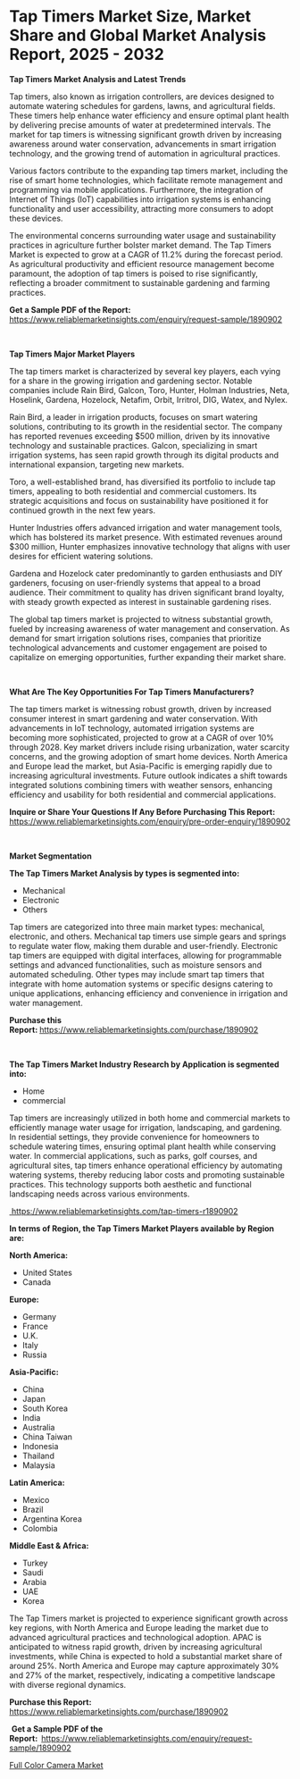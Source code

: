 <p><h1>Tap Timers Market Size, Market Share and Global Market Analysis Report, 2025 - 2032</h1></p><p><strong>Tap Timers Market Analysis and Latest Trends</strong></p>
<p><p>Tap timers, also known as irrigation controllers, are devices designed to automate watering schedules for gardens, lawns, and agricultural fields. These timers help enhance water efficiency and ensure optimal plant health by delivering precise amounts of water at predetermined intervals. The market for tap timers is witnessing significant growth driven by increasing awareness around water conservation, advancements in smart irrigation technology, and the growing trend of automation in agricultural practices.</p><p>Various factors contribute to the expanding tap timers market, including the rise of smart home technologies, which facilitate remote management and programming via mobile applications. Furthermore, the integration of Internet of Things (IoT) capabilities into irrigation systems is enhancing functionality and user accessibility, attracting more consumers to adopt these devices.</p><p>The environmental concerns surrounding water usage and sustainability practices in agriculture further bolster market demand. The Tap Timers Market is expected to grow at a CAGR of 11.2% during the forecast period. As agricultural productivity and efficient resource management become paramount, the adoption of tap timers is poised to rise significantly, reflecting a broader commitment to sustainable gardening and farming practices.</p></p>
<p><strong>Get a Sample PDF of the Report:&nbsp;</strong> <a href="https://www.reliablemarketinsights.com/enquiry/request-sample/1890902?utm_campaign=3085&utm_medium=2&utm_source=Github&utm_content=ia&utm_term=11042025&utm_id=tap-timers">https://www.reliablemarketinsights.com/enquiry/request-sample/1890902</a></p>
<p>&nbsp;</p>
<p><strong>Tap Timers Major Market Players</strong></p>
<p><p>The tap timers market is characterized by several key players, each vying for a share in the growing irrigation and gardening sector. Notable companies include Rain Bird, Galcon, Toro, Hunter, Holman Industries, Neta, Hoselink, Gardena, Hozelock, Netafim, Orbit, Irritrol, DIG, Watex, and Nylex. </p><p>Rain Bird, a leader in irrigation products, focuses on smart watering solutions, contributing to its growth in the residential sector. The company has reported revenues exceeding $500 million, driven by its innovative technology and sustainable practices. Galcon, specializing in smart irrigation systems, has seen rapid growth through its digital products and international expansion, targeting new markets.</p><p>Toro, a well-established brand, has diversified its portfolio to include tap timers, appealing to both residential and commercial customers. Its strategic acquisitions and focus on sustainability have positioned it for continued growth in the next few years.</p><p>Hunter Industries offers advanced irrigation and water management tools, which has bolstered its market presence. With estimated revenues around $300 million, Hunter emphasizes innovative technology that aligns with user desires for efficient watering solutions.</p><p>Gardena and Hozelock cater predominantly to garden enthusiasts and DIY gardeners, focusing on user-friendly systems that appeal to a broad audience. Their commitment to quality has driven significant brand loyalty, with steady growth expected as interest in sustainable gardening rises.</p><p>The global tap timers market is projected to witness substantial growth, fueled by increasing awareness of water management and conservation. As demand for smart irrigation solutions rises, companies that prioritize technological advancements and customer engagement are poised to capitalize on emerging opportunities, further expanding their market share.</p></p>
<p>&nbsp;</p>
<p><strong>What Are The Key Opportunities For Tap Timers Manufacturers?</strong></p>
<p><p>The tap timers market is witnessing robust growth, driven by increased consumer interest in smart gardening and water conservation. With advancements in IoT technology, automated irrigation systems are becoming more sophisticated, projected to grow at a CAGR of over 10% through 2028. Key market drivers include rising urbanization, water scarcity concerns, and the growing adoption of smart home devices. North America and Europe lead the market, but Asia-Pacific is emerging rapidly due to increasing agricultural investments. Future outlook indicates a shift towards integrated solutions combining timers with weather sensors, enhancing efficiency and usability for both residential and commercial applications.</p></p>
<p><strong>Inquire or Share Your Questions If Any Before Purchasing This Report:</strong> <a href="https://www.reliablemarketinsights.com/enquiry/pre-order-enquiry/1890902?utm_campaign=3085&utm_medium=2&utm_source=Github&utm_content=ia&utm_term=11042025&utm_id=tap-timers">https://www.reliablemarketinsights.com/enquiry/pre-order-enquiry/1890902</a></p>
<p>&nbsp;</p>
<p><strong>Market Segmentation</strong></p>
<p><strong>The Tap Timers Market Analysis by types is segmented into:</strong></p>
<p><ul><li>Mechanical</li><li>Electronic</li><li>Others</li></ul></p>
<p><p>Tap timers are categorized into three main market types: mechanical, electronic, and others. Mechanical tap timers use simple gears and springs to regulate water flow, making them durable and user-friendly. Electronic tap timers are equipped with digital interfaces, allowing for programmable settings and advanced functionalities, such as moisture sensors and automated scheduling. Other types may include smart tap timers that integrate with home automation systems or specific designs catering to unique applications, enhancing efficiency and convenience in irrigation and water management.</p></p>
<p><strong>Purchase this Report:&nbsp;</strong><a href="https://www.reliablemarketinsights.com/purchase/1890902?utm_campaign=3085&utm_medium=2&utm_source=Github&utm_content=ia&utm_term=11042025&utm_id=tap-timers">https://www.reliablemarketinsights.com/purchase/1890902</a></p>
<p>&nbsp;</p>
<p><strong>The Tap Timers Market Industry Research by Application is segmented into:</strong></p>
<p><ul><li>Home</li><li>commercial</li></ul></p>
<p><p>Tap timers are increasingly utilized in both home and commercial markets to efficiently manage water usage for irrigation, landscaping, and gardening. In residential settings, they provide convenience for homeowners to schedule watering times, ensuring optimal plant health while conserving water. In commercial applications, such as parks, golf courses, and agricultural sites, tap timers enhance operational efficiency by automating watering systems, thereby reducing labor costs and promoting sustainable practices. This technology supports both aesthetic and functional landscaping needs across various environments.</p></p>
<p><a href="https://www.reliablemarketinsights.com/tap-timers-r1890902?utm_campaign=3085&utm_medium=2&utm_source=Github&utm_content=ia&utm_term=11042025&utm_id=tap-timers">&nbsp;https://www.reliablemarketinsights.com/tap-timers-r1890902</a></p>
<p><strong>In terms of Region, the Tap Timers Market Players available by Region are:</strong></p>
<p>
    <p> <strong> North America: </strong>
        <ul>
            <li>United States</li>
            <li>Canada</li>
        </ul>
        </p> 
    <p> <strong> Europe: </strong>
        <ul>
            <li>Germany</li>
            <li>France</li>
            <li>U.K.</li>
            <li>Italy</li>
            <li>Russia</li>
        </ul>
        </p> 
    <p> <strong> Asia-Pacific: </strong>
        <ul>
            <li>China</li>
            <li>Japan</li>
            <li>South Korea</li>
            <li>India</li>
            <li>Australia</li>
            <li>China Taiwan</li>
            <li>Indonesia</li>
            <li>Thailand</li>
            <li>Malaysia</li>
        </ul>
        </p> 
    <p> <strong> Latin America: </strong>
        <ul>
            <li>Mexico</li>
            <li>Brazil</li>
            <li>Argentina Korea</li>
            <li>Colombia</li>
        </ul>
        </p> 
    <p> <strong> Middle East & Africa: </strong>
        <ul>
            <li>Turkey</li>
            <li>Saudi</li>
            <li>Arabia</li>
            <li>UAE</li>
            <li>Korea</li>
        </ul>
    </p>
    </p>
<p><p>The Tap Timers market is projected to experience significant growth across key regions, with North America and Europe leading the market due to advanced agricultural practices and technological adoption. APAC is anticipated to witness rapid growth, driven by increasing agricultural investments, while China is expected to hold a substantial market share of around 25%. North America and Europe may capture approximately 30% and 27% of the market, respectively, indicating a competitive landscape with diverse regional dynamics.</p></p>
<p><strong>Purchase this Report: </strong><a href="https://www.reliablemarketinsights.com/purchase/1890902?utm_campaign=3085&utm_medium=2&utm_source=Github&utm_content=ia&utm_term=11042025&utm_id=tap-timers">https://www.reliablemarketinsights.com/purchase/1890902</a></p>
<p>&nbsp;<strong>Get a Sample PDF of the Report:&nbsp;&nbsp;</strong><a href="https://www.reliablemarketinsights.com/enquiry/request-sample/1890902?utm_campaign=3085&utm_medium=2&utm_source=Github&utm_content=ia&utm_term=11042025&utm_id=tap-timers">https://www.reliablemarketinsights.com/enquiry/request-sample/1890902</a></p>
<p><strong></strong></p>
<p><p><a href="https://github.com/voetzeszuh/Market-Research-Report-List-1/blob/main/full-color-camera-market.md?utm_campaign=3085&utm_medium=2&utm_source=Github&utm_content=ia&utm_term=11042025&utm_id=tap-timers">Full Color Camera Market</a></p></p>